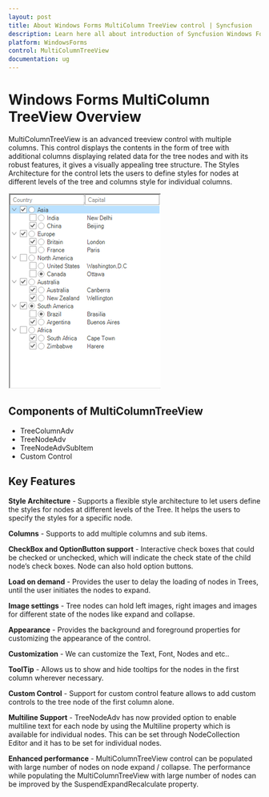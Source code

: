 ```yaml
---
layout: post
title: About Windows Forms MultiColumn TreeView control | Syncfusion
description: Learn here all about introduction of Syncfusion Windows Forms MultiColumn TreeView control, its elements and more details.
platform: WindowsForms
control: MultiColumnTreeView
documentation: ug
---
```


# Windows Forms MultiColumn TreeView Overview

MultiColumnTreeView is an advanced treeview control with multiple columns. This control displays the contents in the form of tree with additional columns displaying related data for the tree nodes and with its robust features, it gives a visually appealing tree structure. The Styles Architecture for the control lets the users to define styles for nodes at different levels of the tree and columns style for individual columns.


![Overview of MultiColumnTreeView](Overview_Images/overview.png)

## Components of MultiColumnTreeView

*	TreeColumnAdv
*	TreeNodeAdv
*	TreeNodeAdvSubItem
*	Custom Control

## Key Features

**Style Architecture** - Supports a flexible style architecture to let users define the styles for nodes at different levels of the Tree. It helps the users to specify the styles for a specific node.

**Columns** - Supports to add multiple columns and sub items.

**CheckBox and OptionButton support** - Interactive check boxes that could be checked or unchecked, which will indicate the check state of the child node’s check boxes. Node can also hold option buttons.

**Load on demand** - Provides the user to delay the loading of nodes in Trees, until the user initiates the nodes to expand.

**Image settings** - Tree nodes can hold left images, right images and images for different state of the nodes like expand and collapse.

**Appearance** - Provides the background and foreground properties for customizing the appearance of the control.

**Customization** - We can customize the Text, Font, Nodes and etc..

**ToolTip** - Allows us to show and hide tooltips for the nodes in the first column wherever necessary.

**Custom Control** - Support for custom control feature allows to add custom controls to the tree node of the first column alone.

**Multiline Support** - TreeNodeAdv has now provided option to enable multiline text for each node by using the Multiline property which is available for individual nodes. This can be set through NodeCollection Editor and it has to be set for individual nodes.

**Enhanced performance** - MultiColumnTreeView control can be populated with large number of nodes on node expand / collapse. The performance while populating the MultiColumnTreeView with large number of nodes can be improved by the SuspendExpandRecalculate property.
